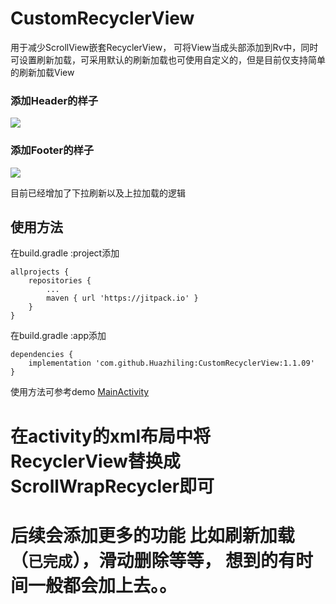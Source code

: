 # CustomRecyclerView
用于减少ScrollView嵌套RecyclerView， 可将View当成头部添加到Rv中，同时可设置刷新加载，可采用默认的刷新加载也可使用自定义的，但是目前仅支持简单的刷新加载View
### 添加Header的样子
![](https://upload-images.jianshu.io/upload_images/3258838-f26d003341faedb0.png?imageMogr2/auto-orient/strip%7CimageView2/2/w/1240)
### 添加Footer的样子
![](https://upload-images.jianshu.io/upload_images/3258838-788295b0a5c0cfa5.png?imageMogr2/auto-orient/strip%7CimageView2/2/w/1240)

目前已经增加了下拉刷新以及上拉加载的逻辑

## 使用方法
在build.gradle :project添加
```
allprojects {
	repositories {
		...
		maven { url 'https://jitpack.io' }
	}
}
```
在build.gradle :app添加
```
dependencies {
	implementation 'com.github.Huazhiling:CustomRecyclerView:1.1.09'
}
```
使用方法可参考demo
[MainActivity](https://github.com/Huazhiling/CustomRecyclerView/blob/master/app/src/main/java/com/dasu/customrecyclerview/MainActivity.java)

# 在activity的xml布局中将RecyclerView替换成ScrollWrapRecycler即可
# 后续会添加更多的功能 比如刷新加载（`已完成`），滑动删除等等， 想到的有时间一般都会加上去。。
